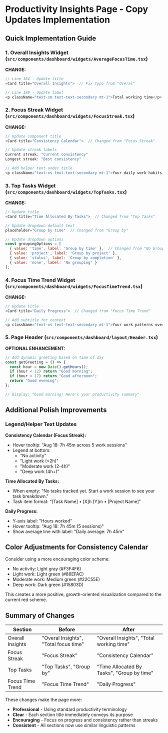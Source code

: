 # Productivity Insights Page - Copy Updates Implementation

## Quick Implementation Guide

### 1. Overall Insights Widget (`src/components/dashboard/widgets/AverageFocusTime.tsx`)

**CHANGE:**
```javascript
// Line 164 - Update title
<Card title="Overall Insights">  // Fix typo from "Overal"

// Line 180 - Update label
<p className="text-sm text-text-secondary mt-1">Total working time</p>  // Changed from "Total focus time"
```

### 2. Focus Streak Widget (`src/components/dashboard/widgets/FocusStreak.tsx`)

**CHANGE:**
```javascript
// Update component title
<Card title="Consistency Calendar">  // Changed from "Focus Streak"

// Update streak labels
Current streak: "Current consistency"
Longest streak: "Best consistency"

// Add helper text under title
<p className="text-xs text-text-secondary mt-1">Your daily work habits at a glance</p>
```

### 3. Top Tasks Widget (`src/components/dashboard/widgets/TopTasks.tsx`)

**CHANGE:**
```javascript
// Update title
<Card title="Time Allocated By Tasks">  // Changed from "Top Tasks"

// Update dropdown default text
placeholder="Group by time"  // Changed from "Group by"

// Update dropdown options
const groupingOptions = [
  { value: 'time', label: 'Group by time' },  // Changed from "No Grouping"
  { value: 'project', label: 'Group by project' },
  { value: 'status', label: 'Group by completion' },
  { value: 'none', label: 'No grouping' }
];
```

### 4. Focus Time Trend Widget (`src/components/dashboard/widgets/FocusTimeTrend.tsx`)

**CHANGE:**
```javascript
// Update title
<Card title="Daily Progress">  // Changed from "Focus Time Trend"

// Add subtitle for context
<p className="text-xs text-text-secondary mt-1">Your work patterns over time</p>
```

### 5. Page Header (`src/components/dashboard/layout/Header.tsx`)

**OPTIONAL ENHANCEMENT:**
```javascript
// Add dynamic greeting based on time of day
const getGreeting = () => {
  const hour = new Date().getHours();
  if (hour < 12) return "Good morning";
  if (hour < 17) return "Good afternoon";
  return "Good evening";
};

// Display: "Good morning! Here's your productivity summary"
```

## Additional Polish Improvements

### Legend/Helper Text Updates

**Consistency Calendar (Focus Streak):**
- Hover tooltip: "Aug 18: 7h 45m across 5 work sessions"
- Legend at bottom:
  - "No activity"
  - "Light work (<2h)"
  - "Moderate work (2-4h)"
  - "Deep work (4h+)"

**Time Allocated By Tasks:**
- When empty: "No tasks tracked yet. Start a work session to see your task breakdown."
- Task item format: "[Task Name] • [X]h [Y]m • [Project Name]"

**Daily Progress:**
- Y-axis label: "Hours worked"
- Hover tooltip: "Aug 18: 7h 45m (5 sessions)"
- Show average line with label: "Daily average: 7h 45m"

## Color Adjustments for Consistency Calendar

Consider using a more encouraging color scheme:
- No activity: Light gray (#F3F4F6)
- Light work: Light green (#86EFAC)
- Moderate work: Medium green (#22C55E)
- Deep work: Dark green (#15803D)

This creates a more positive, growth-oriented visualization compared to the current red scheme.

## Summary of Changes

| Section | Before | After |
|---------|---------|--------|
| Overall Insights | "Overal Insights", "Total focus time" | "Overall Insights", "Total working time" |
| Focus Streak | "Focus Streak" | "Consistency Calendar" |
| Top Tasks | "Top Tasks", "Group by" | "Time Allocated By Tasks", "Group by time" |
| Focus Time Trend | "Focus Time Trend" | "Daily Progress" |

These changes make the page more:
- **Professional** - Using standard productivity terminology
- **Clear** - Each section title immediately conveys its purpose
- **Encouraging** - Focus on progress and consistency rather than streaks
- **Consistent** - All sections now use similar linguistic patterns